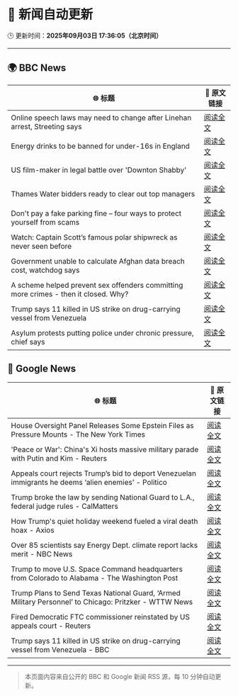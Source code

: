 # 🧠 新闻自动更新

🕒 更新时间：**2025年09月03日 17:36:05（北京时间）**

---

## 🌍 BBC News

| 🌐 标题 | 🔗 原文链接 |
|--------|-------------|
| Online speech laws may need to change after Linehan arrest, Streeting says | [阅读全文](https://www.bbc.com/news/articles/cx2922w73e1o?at_medium=RSS&at_campaign=rss) |
| Energy drinks to be banned for under-16s in England | [阅读全文](https://www.bbc.com/news/articles/c707074qdnko?at_medium=RSS&at_campaign=rss) |
| US film-maker in legal battle over 'Downton Shabby' | [阅读全文](https://www.bbc.com/news/articles/cr4ey262365o?at_medium=RSS&at_campaign=rss) |
| Thames Water bidders ready to clear out top managers | [阅读全文](https://www.bbc.com/news/articles/cp8z8djjml5o?at_medium=RSS&at_campaign=rss) |
| Don't pay a fake parking fine – four ways to protect yourself from scams | [阅读全文](https://www.bbc.com/news/articles/cn8438ngpe1o?at_medium=RSS&at_campaign=rss) |
| Watch: Captain Scott’s famous polar shipwreck as never seen before | [阅读全文](https://www.bbc.com/news/articles/cpwyvyqkx9yo?at_medium=RSS&at_campaign=rss) |
| Government unable to calculate Afghan data breach cost, watchdog says | [阅读全文](https://www.bbc.com/news/articles/cm2k25dx1z3o?at_medium=RSS&at_campaign=rss) |
| A scheme helped prevent sex offenders committing more crimes - then it closed. Why? | [阅读全文](https://www.bbc.com/news/articles/cgqnqzkg83jo?at_medium=RSS&at_campaign=rss) |
| Trump says 11 killed in US strike on drug-carrying vessel from Venezuela | [阅读全文](https://www.bbc.com/news/articles/cpwywjgynyxo?at_medium=RSS&at_campaign=rss) |
| Asylum protests putting police under chronic pressure, chief says | [阅读全文](https://www.bbc.com/news/articles/c6272r550w3o?at_medium=RSS&at_campaign=rss) |

## 📰 Google News

| 🌐 标题 | 🔗 原文链接 |
|--------|-------------|
| House Oversight Panel Releases Some Epstein Files as Pressure Mounts - The New York Times | [阅读全文](https://news.google.com/rss/articles/CBMikwFBVV95cUxNc2VkQWtKYXRUa282WWFEZmxlM0FabHBnS1M1YXotcEFISHNHTVlLTDVFMHlvWjhNb1BXOG5MQnBVNHFmUmUwVUtsNldOYVhwRHhZMjR3bGthY3NaeTJ6aHBrYWNQNG93QmhSdWtzSVFmOU9HcXdXb1d2VnJkRXdXRWJSdFdCN1k2angzdXJSRENpQU0?oc=5) |
| 'Peace or War': China's Xi hosts massive military parade with Putin and Kim - Reuters | [阅读全文](https://news.google.com/rss/articles/CBMitgFBVV95cUxNdTVkWE43R0t2anBUWm1ZU1RIYUFGLWMtVUYyOW91ektCbFcxV216a0xJaURYZzROeTlOWnprSVIyYzY4dXItbnJFV3JVZHhVWEhEUXUwNnJORnhyM0xWSXdQNWE0UEJhTkt3S1JiZmd1cF8zTGppdXU3QnVHdGdQZzBCNTZlVWhKd2o0Rkcwc0s5TmQzczNhWGlrSlRzOHhPelpZX29kTzZEWmVaR3U4NlZNWWpJdw?oc=5) |
| Appeals court rejects Trump’s bid to deport Venezuelan immigrants he deems ‘alien enemies’ - Politico | [阅读全文](https://news.google.com/rss/articles/CBMilAFBVV95cUxPRG5pVThRc3VOdzhyT1RoZk1pNWhFbDhIRmdzSWwxRW5hQ1ozX0p1ZG4yVHRBYXBkRmk1Yk1relJJanh4TmFMbVJEbnptcGZoZlF3c3dDblRpOUtOaUtrN05VOUVuQ2EzZEIwSnpqSkRkamd3MG93ZnJhN0gwOUpvc2x1LW05Q1R4YW5ZRDhFWWl6TFd1?oc=5) |
| Trump broke the law by sending National Guard to L.A., federal judge rules - CalMatters | [阅读全文](https://news.google.com/rss/articles/CBMiggFBVV95cUxNaWlPNDZ3aElJcjZYNHhpVnNlOEQzVTcxVlRMVEw5M3g0RnBIenZrRlR3eHBpM3Y2WG5YckJEaEZiZVVzcWg5X0daRXZqOExBbHlVZER3V0k2YlVMQnJTOThMeDlyNElodDAwTDlPMWh5bFZ6dWw4Yk1yT2o4WnlBYlRR?oc=5) |
| How Trump's quiet holiday weekend fueled a viral death hoax - Axios | [阅读全文](https://news.google.com/rss/articles/CBMie0FVX3lxTE50OUE1ZFF2ZVlmYkR4MncxeVBiazAxUlUxNUhlZFo4ZEV5ampFMzR0bXNBbzdFNVNWRElNV3I5aHVVM0tYVTZIaG1fSnNobTByNi02a01PaHJleG9MSzFoNlBMNnBBY3M5WnM3azFiajZ2VExXa1ZfWFIwdw?oc=5) |
| Over 85 scientists say Energy Dept. climate report lacks merit - NBC News | [阅读全文](https://news.google.com/rss/articles/CBMisgFBVV95cUxPd1lRck56X25iU0plclkwYkRTcDdIbWFfMngtdmZpYVVBVHI0X0dTbmtLU3J2RDJycTM3Q3RIb0dCai1aNWtaQmZjNmU0N0tvUUdIZTYwNzFTSGhmd1NZTG9FbGI5anozVHdvWEFIcEc2SWNNOTJJV01OWFpnOU9hNXJYRzltVVlHckRFQVkzYWpLNWo4UlpucUY5TGpmMGlRV2NIUWJqM2h3Qlltc2tXSTN30gFWQVVfeXFMUGNkMnB4U2xwVGVBUXI3R0tYQkZ5bF9NQnlERm9Ud0JHWHVjbGE2NEw3djA0eWZvak56WWhWcFBFaElXNXNXaDN1cjdJMUEtUW9aNkNfMlE?oc=5) |
| Trump to move U.S. Space Command headquarters from Colorado to Alabama - The Washington Post | [阅读全文](https://news.google.com/rss/articles/CBMikgFBVV95cUxOYTJERXFfRmJyS0NBS25ua3VBTFlwRElKaFYzODFidkZYRmRnSW1IbGhWTW14d0lVNWtVbHN0RXFlaTRYZnBhVkdnR2ZxclNLSkZYdC1WOXpBSG1qM1FOTHJsWnlpVXFMaF9GYVhQOXFNVFA4YkcybDlodnZhY0xJSHU2ZUZtaFFRYUhCUkNhTGNHdw?oc=5) |
| Trump Plans to Send Texas National Guard, ‘Armed Military Personnel’ to Chicago: Pritzker - WTTW News | [阅读全文](https://news.google.com/rss/articles/CBMisgFBVV95cUxQT0U5Sm9kSFFVSlRHWWt0c04zdk1wM2VJUmdWVVBrdWxuLTlKNGRfczQtZndpSVdQVG5CeTBkTnJnRFZ6b0JDU0sxRFB5eW1QMVpnbFRNRnhjTnZQWklEUmo0ZFNFOWxtcUtYY280dmdiMDFMSVRhRVZOWUlOMU85cEduRlRGY3pVeDZjb3llcGhfa3JYWUMwLWNCZXJ4YTZ6emk4cTZaVkFCSXlya1lQSVJ3?oc=5) |
| Fired Democratic FTC commissioner reinstated by US appeals court - Reuters | [阅读全文](https://news.google.com/rss/articles/CBMirgFBVV95cUxNZWR0bUVrd3FDd2MtUHI5ZGlzQmdpTWNVaEN2Z1VGc1FmWVQxcHBOOTFyQXYwXy1UcHpUOU5hdFI2czBQSWxtc0pqRFQzUVRLQ2tEb0dKa0tMVWw2dFVxa09hc0JjVXhjS0VqM3hDZTBBRHZMMXNwUzdxQ0RsaURnWjZPLU41QWNpdmgxZDk2UFVOS3BjbkJDQXVrdElSLWNTV1NOVGVTNmVEWHVRSlE?oc=5) |
| Trump says 11 killed in US strike on drug-carrying vessel from Venezuela - BBC | [阅读全文](https://news.google.com/rss/articles/CBMiWkFVX3lxTE1fcm9jNDJTeGhaczhWTERVakoyQ1UzSlhDakh5aXhDMzF3Wl8zQW1jZUY4cU42dlN5aER4X1NoNUYyMDM1anJfeG5sQWtfTThTdEpielRxSFpJd9IBX0FVX3lxTFBOSmV1RmVpVFJpOXB4aWxubUhmc29CN1FnVUFEck5keURrUzJwWmpKemZzR0xXbVI5NElGV0tuUGYwdXV4d3daNkJJZFVNUWpXRWdWeElVcmtIc0xkbDhB?oc=5) |

---
> 本页面内容来自公开的 BBC 和 Google 新闻 RSS 源，每 10 分钟自动更新。
